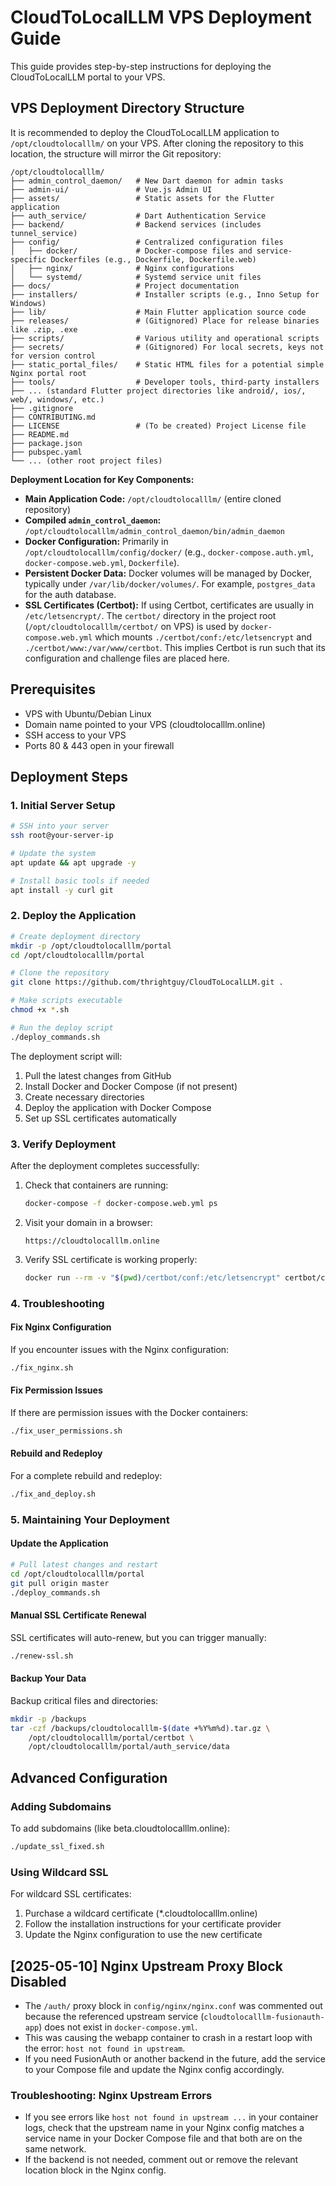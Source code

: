 # CloudToLocalLLM VPS Deployment Guide

This guide provides step-by-step instructions for deploying the CloudToLocalLLM portal to your VPS.

## VPS Deployment Directory Structure

It is recommended to deploy the CloudToLocalLLM application to `/opt/cloudtolocalllm/` on your VPS. After cloning the repository to this location, the structure will mirror the Git repository:

```
/opt/cloudtolocalllm/
├── admin_control_daemon/   # New Dart daemon for admin tasks
├── admin-ui/               # Vue.js Admin UI
├── assets/                 # Static assets for the Flutter application
├── auth_service/           # Dart Authentication Service
├── backend/                # Backend services (includes tunnel_service)
├── config/                 # Centralized configuration files
│   ├── docker/             # Docker-compose files and service-specific Dockerfiles (e.g., Dockerfile, Dockerfile.web)
│   ├── nginx/              # Nginx configurations
│   └── systemd/            # Systemd service unit files
├── docs/                   # Project documentation
├── installers/             # Installer scripts (e.g., Inno Setup for Windows)
├── lib/                    # Main Flutter application source code
├── releases/               # (Gitignored) Place for release binaries like .zip, .exe
├── scripts/                # Various utility and operational scripts
├── secrets/                # (Gitignored) For local secrets, keys not for version control
├── static_portal_files/    # Static HTML files for a potential simple Nginx portal root
├── tools/                  # Developer tools, third-party installers
├── ... (standard Flutter project directories like android/, ios/, web/, windows/, etc.)
├── .gitignore
├── CONTRIBUTING.md
├── LICENSE                 # (To be created) Project License file
├── README.md
├── package.json
├── pubspec.yaml
└── ... (other root project files)
```

**Deployment Location for Key Components:**

*   **Main Application Code:** `/opt/cloudtolocalllm/` (entire cloned repository)
*   **Compiled `admin_control_daemon`:** `/opt/cloudtolocalllm/admin_control_daemon/bin/admin_daemon`
*   **Docker Configuration:** Primarily in `/opt/cloudtolocalllm/config/docker/` (e.g., `docker-compose.auth.yml`, `docker-compose.web.yml`, `Dockerfile`).
*   **Persistent Docker Data:** Docker volumes will be managed by Docker, typically under `/var/lib/docker/volumes/`. For example, `postgres_data` for the auth database.
*   **SSL Certificates (Certbot):** If using Certbot, certificates are usually in `/etc/letsencrypt/`. The `certbot/` directory in the project root (`/opt/cloudtolocalllm/certbot/` on VPS) is used by `docker-compose.web.yml` which mounts `./certbot/conf:/etc/letsencrypt` and `./certbot/www:/var/www/certbot`. This implies Certbot is run such that its configuration and challenge files are placed here.

## Prerequisites
- VPS with Ubuntu/Debian Linux
- Domain name pointed to your VPS (cloudtolocalllm.online)
- SSH access to your VPS
- Ports 80 & 443 open in your firewall

## Deployment Steps

### 1. Initial Server Setup

```bash
# SSH into your server
ssh root@your-server-ip

# Update the system
apt update && apt upgrade -y

# Install basic tools if needed
apt install -y curl git
```

### 2. Deploy the Application

```bash
# Create deployment directory
mkdir -p /opt/cloudtolocalllm/portal
cd /opt/cloudtolocalllm/portal

# Clone the repository
git clone https://github.com/thrightguy/CloudToLocalLLM.git .

# Make scripts executable
chmod +x *.sh

# Run the deploy script
./deploy_commands.sh
```

The deployment script will:
1. Pull the latest changes from GitHub
2. Install Docker and Docker Compose (if not present)
3. Create necessary directories
4. Deploy the application with Docker Compose
5. Set up SSL certificates automatically

### 3. Verify Deployment

After the deployment completes successfully:

1. Check that containers are running:
   ```bash
   docker-compose -f docker-compose.web.yml ps
   ```

2. Visit your domain in a browser:
   ```
   https://cloudtolocalllm.online
   ```

3. Verify SSL certificate is working properly:
   ```bash
   docker run --rm -v "$(pwd)/certbot/conf:/etc/letsencrypt" certbot/certbot certificates
   ```

### 4. Troubleshooting

#### Fix Nginx Configuration
If you encounter issues with the Nginx configuration:
```bash
./fix_nginx.sh
```

#### Fix Permission Issues
If there are permission issues with the Docker containers:
```bash
./fix_user_permissions.sh
```

#### Rebuild and Redeploy
For a complete rebuild and redeploy:
```bash
./fix_and_deploy.sh
```

### 5. Maintaining Your Deployment

#### Update the Application
```bash
# Pull latest changes and restart
cd /opt/cloudtolocalllm/portal
git pull origin master
./deploy_commands.sh
```

#### Manual SSL Certificate Renewal
SSL certificates will auto-renew, but you can trigger manually:
```bash
./renew-ssl.sh
```

#### Backup Your Data
Backup critical files and directories:
```bash
mkdir -p /backups
tar -czf /backups/cloudtolocalllm-$(date +%Y%m%d).tar.gz \
    /opt/cloudtolocalllm/portal/certbot \
    /opt/cloudtolocalllm/portal/auth_service/data
```

## Advanced Configuration

### Adding Subdomains
To add subdomains (like beta.cloudtolocalllm.online):
```bash
./update_ssl_fixed.sh
```

### Using Wildcard SSL
For wildcard SSL certificates:
1. Purchase a wildcard certificate (*.cloudtolocalllm.online)
2. Follow the installation instructions for your certificate provider
3. Update the Nginx configuration to use the new certificate 

## [2025-05-10] Nginx Upstream Proxy Block Disabled

- The `/auth/` proxy block in `config/nginx/nginx.conf` was commented out because the referenced upstream service (`cloudtolocalllm-fusionauth-app`) does not exist in `docker-compose.yml`.
- This was causing the webapp container to crash in a restart loop with the error: `host not found in upstream`.
- If you need FusionAuth or another backend in the future, add the service to your Compose file and update the Nginx config accordingly.

### Troubleshooting: Nginx Upstream Errors
- If you see errors like `host not found in upstream ...` in your container logs, check that the upstream name in your Nginx config matches a service name in your Docker Compose file and that both are on the same network.
- If the backend is not needed, comment out or remove the relevant location block in the Nginx config. 